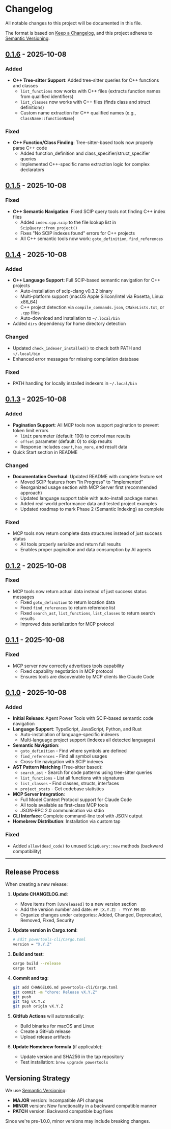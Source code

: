 # Changelog

All notable changes to this project will be documented in this file.

The format is based on [Keep a Changelog](https://keepachangelog.com/en/1.0.0/),
and this project adheres to [Semantic Versioning](https://semver.org/spec/v2.0.0.html).

## [0.1.6] - 2025-10-08

### Added
- **C++ Tree-sitter Support**: Added tree-sitter queries for C++ functions and classes
  - `list_functions` now works with C++ files (extracts function names from qualified identifiers)
  - `list_classes` now works with C++ files (finds class and struct definitions)
  - Custom name extraction for C++ qualified names (e.g., `ClassName::functionName`)

### Fixed
- **C++ Function/Class Finding**: Tree-sitter-based tools now properly parse C++ code
  - Added function_definition and class_specifier/struct_specifier queries
  - Implemented C++-specific name extraction logic for complex declarators

## [0.1.5] - 2025-10-08

### Fixed
- **C++ Semantic Navigation**: Fixed SCIP query tools not finding C++ index files
  - Added `index.cpp.scip` to the file lookup list in `ScipQuery::from_project()`
  - Fixes "No SCIP indexes found" errors for C++ projects
  - All C++ semantic tools now work: `goto_definition`, `find_references`

## [0.1.4] - 2025-10-08

### Added
- **C++ Language Support**: Full SCIP-based semantic navigation for C++ projects
  - Auto-installation of scip-clang v0.3.2 binary
  - Multi-platform support (macOS Apple Silicon/Intel via Rosetta, Linux x86_64)
  - C++ project detection via `compile_commands.json`, `CMakeLists.txt`, or `.cpp` files
  - Auto-download and installation to `~/.local/bin`
- Added `dirs` dependency for home directory detection

### Changed
- Updated `check_indexer_installed()` to check both PATH and `~/.local/bin`
- Enhanced error messages for missing compilation database

### Fixed
- PATH handling for locally installed indexers in `~/.local/bin`

## [0.1.3] - 2025-10-08

### Added
- **Pagination Support**: All MCP tools now support pagination to prevent token limit errors
  - `limit` parameter (default: 100) to control max results
  - `offset` parameter (default: 0) to skip results
  - Response includes `count`, `has_more`, and result data
- Quick Start section in README

### Changed
- **Documentation Overhaul**: Updated README with complete feature set
  - Moved SCIP features from "In Progress" to "Implemented"
  - Reorganized usage section with MCP Server first (recommended approach)
  - Updated language support table with auto-install package names
  - Added real-world performance data and tested project examples
  - Updated roadmap to mark Phase 2 (Semantic Indexing) as complete

### Fixed
- MCP tools now return complete data structures instead of just success status
  - All tools properly serialize and return full results
  - Enables proper pagination and data consumption by AI agents

## [0.1.2] - 2025-10-08

### Fixed
- MCP tools now return actual data instead of just success status messages
  - Fixed `goto_definition` to return location data
  - Fixed `find_references` to return reference list
  - Fixed `search_ast`, `list_functions`, `list_classes` to return search results
  - Improved data serialization for MCP protocol

## [0.1.1] - 2025-10-08

### Fixed
- MCP server now correctly advertises tools capability
  - Fixed capability negotiation in MCP protocol
  - Ensures tools are discoverable by MCP clients like Claude Code

## [0.1.0] - 2025-10-08

### Added
- **Initial Release**: Agent Power Tools with SCIP-based semantic code navigation
- **Language Support**: TypeScript, JavaScript, Python, and Rust
  - Auto-installation of language-specific indexers
  - Multi-language project support (indexes all detected languages)
- **Semantic Navigation**:
  - `goto_definition` - Find where symbols are defined
  - `find_references` - Find all symbol usages
  - Cross-file navigation with SCIP indexes
- **AST Pattern Matching** (Tree-sitter based):
  - `search_ast` - Search for code patterns using tree-sitter queries
  - `list_functions` - List all functions with signatures
  - `list_classes` - Find classes, structs, interfaces
  - `project_stats` - Get codebase statistics
- **MCP Server Integration**:
  - Full Model Context Protocol support for Claude Code
  - All tools available as first-class MCP tools
  - JSON-RPC 2.0 communication via stdio
- **CLI Interface**: Complete command-line tool with JSON output
- **Homebrew Distribution**: Installation via custom tap

### Fixed
- Added `allow(dead_code)` to unused `ScipQuery::new` methods (backward compatibility)

---

## Release Process

When creating a new release:

1. **Update CHANGELOG.md**:
   - Move items from `[Unreleased]` to a new version section
   - Add the version number and date: `## [X.Y.Z] - YYYY-MM-DD`
   - Organize changes under categories: Added, Changed, Deprecated, Removed, Fixed, Security

2. **Update version in Cargo.toml**:
   ```bash
   # Edit powertools-cli/Cargo.toml
   version = "X.Y.Z"
   ```

3. **Build and test**:
   ```bash
   cargo build --release
   cargo test
   ```

4. **Commit and tag**:
   ```bash
   git add CHANGELOG.md powertools-cli/Cargo.toml
   git commit -m "chore: Release vX.Y.Z"
   git push
   git tag vX.Y.Z
   git push origin vX.Y.Z
   ```

5. **GitHub Actions** will automatically:
   - Build binaries for macOS and Linux
   - Create a GitHub release
   - Upload release artifacts

6. **Update Homebrew formula** (if applicable):
   - Update version and SHA256 in the tap repository
   - Test installation: `brew upgrade powertools`

## Versioning Strategy

We use [Semantic Versioning](https://semver.org/):

- **MAJOR** version: Incompatible API changes
- **MINOR** version: New functionality in a backward compatible manner
- **PATCH** version: Backward compatible bug fixes

Since we're pre-1.0.0, minor versions may include breaking changes.

[unreleased]: https://github.com/zachswift615/agent-power-tools/compare/v0.1.6...HEAD
[0.1.6]: https://github.com/zachswift615/agent-power-tools/compare/v0.1.5...v0.1.6
[0.1.5]: https://github.com/zachswift615/agent-power-tools/compare/v0.1.4...v0.1.5
[0.1.4]: https://github.com/zachswift615/agent-power-tools/compare/v0.1.3...v0.1.4
[0.1.3]: https://github.com/zachswift615/agent-power-tools/compare/v0.1.2...v0.1.3
[0.1.2]: https://github.com/zachswift615/agent-power-tools/compare/v0.1.1...v0.1.2
[0.1.1]: https://github.com/zachswift615/agent-power-tools/compare/v0.1.0...v0.1.1
[0.1.0]: https://github.com/zachswift615/agent-power-tools/releases/tag/v0.1.0
